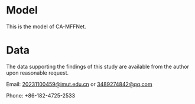 # Model
This is the model of CA-MFFNet.

# Data
The data supporting the findings of this study are available from the author upon reasonable request.

Email: 20231100459@imut.edu.cn or 3489274842@qq.com

Phone: +86-182-4725-2533

